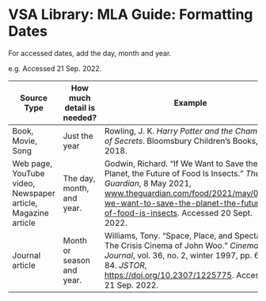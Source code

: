 # VSA Library: MLA Guide: Formatting Dates

For accessed dates, add the day, month and year.

e.g. Accessed 21 Sep. 2022.

| Source Type                                                  | How much detail is needed? | Example                                                                                                                                                                                                                                |
| ------------------------------------------------------------ | -------------------------- | -------------------------------------------------------------------------------------------------------------------------------------------------------------------------------------------------------------------------------------- |
| Book, Movie, Song                                            | Just the year              | Rowling, J. K. _Harry Potter and the Chamber of Secrets_. Bloomsbury Children’s Books, 2018.                                                                                                                                           |
| Web page, YouTube video, Newspaper article, Magazine article | The day, month, and year.  | Godwin, Richard. “If We Want to Save the Planet, the Future of Food Is Insects.” _The Guardian_, 8 May 2021, www.theguardian.com/food/2021/may/08/if-we-want-to-save-the-planet-the-future-of-food-is-insects. Accessed 20 Sept. 2022. |
| Journal article                                              | Month or season and year.  | Williams, Tony. “Space, Place, and Spectacle: The Crisis Cinema of John Woo.” _Cinema Journal_, vol. 36, no. 2, winter 1997, pp. 67–84. _JSTOR_, https://doi.org/10.2307/1225775. Accessed 21 Sep. 2022.                               |
